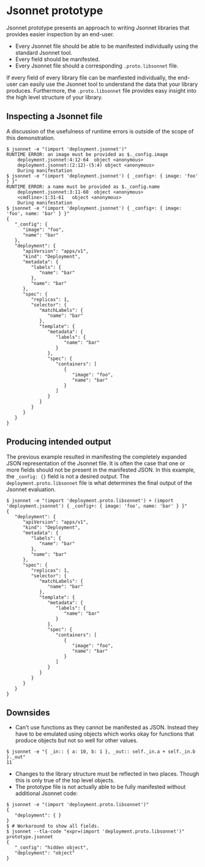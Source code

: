 # Jsonnet prototype

Jsonnet prototype presents an approach to writing Jsonnet libraries that provides easier inspection by an end-user.

- Every Jsonnet file should be able to be manifested individually using the standard Jsonnet tool.
- Every field should be manifested.
- Every Jsonnet file should a corresponding `.proto.libsonnet` file.

If every field of every library file can be manfiested individually, the end-user can easily use the Jsonnet tool to
understand the data that your library produces. Furthermore, the `.proto.libsonnet` file provides easy insight into the
high level structure of your library.

## Inspecting a Jsonnet file

A discussion of the usefulness of runtime errors is outside of the scope of this demonstration.
```console
$ jsonnet -e "(import 'deployment.jsonnet')"
RUNTIME ERROR: an image must be provided as $._config.image
	deployment.jsonnet:4:12-64	object <anonymous>
	deployment.jsonnet:(2:12)-(5:4)	object <anonymous>
	During manifestation
$ jsonnet -e "(import 'deployment.jsonnet') { _config+: { image: 'foo' } }"
RUNTIME ERROR: a name must be provided as $._config.name
	deployment.jsonnet:3:11-60	object <anonymous>
	<cmdline>:1:31-61	object <anonymous>
	During manifestation
$ jsonnet -e "(import 'deployment.jsonnet') { _config+: { image: 'foo', name: 'bar' } }"
{
   "_config": {
      "image": "foo",
      "name": "bar"
   },
   "deployment": {
      "apiVersion": "apps/v1",
      "kind": "Deployment",
      "metadata": {
         "labels": {
            "name": "bar"
         },
         "name": "bar"
      },
      "spec": {
         "replicas": 1,
         "selector": {
            "matchLabels": {
               "name": "bar"
            },
            "template": {
               "metadata": {
                  "labels": {
                     "name": "bar"
                  }
               },
               "spec": {
                  "containers": [
                     {
                        "image": "foo",
                        "name": "bar"
                     }
                  ]
               }
            }
         }
      }
   }
}
```

## Producing intended output

The previous example resulted in manifesting the completely expanded JSON representation of the Jsonnet file.
It is often the case that one or more fields should not be present in the manifested JSON. In this example, the `_config: {}` field is not a desired output.
The `deployment.proto.libsonnet` file is what determines the final output of the Jsonnet evaluation.

```console
$ jsonnet -e "(import 'deployment.proto.libsonnet') + (import 'deployment.jsonnet') { _config+: { image: 'foo', name: 'bar' } }"
{
   "deployment": {
      "apiVersion": "apps/v1",
      "kind": "Deployment",
      "metadata": {
         "labels": {
            "name": "bar"
         },
         "name": "bar"
      },
      "spec": {
         "replicas": 1,
         "selector": {
            "matchLabels": {
               "name": "bar"
            },
            "template": {
               "metadata": {
                  "labels": {
                     "name": "bar"
                  }
               },
               "spec": {
                  "containers": [
                     {
                        "image": "foo",
                        "name": "bar"
                     }
                  ]
               }
            }
         }
      }
   }
}
```

## Downsides

- Can't use functions as they cannot be manifested as JSON.
Instead they have to be emulated using objects which works okay for functions that produce objects but not so well for other values.
```console
$ jsonnet -e "{ _in:: { a: 10, b: 1 }, _out:: self._in.a + self._in.b }._out"
11
```
- Changes to the library structure must be reflected in two places. Though this is only true of the top level objects.
- The prototype file is not actually able to be fully manifested without additional Jsonnet code:
```console
$ jsonnet -e "(import 'deployment.proto.libsonnet')"
{
   "deployment": { }
}
$ # Workaround to show all fields.
$ jsonnet --tla-code "expr=(import 'deployment.proto.libsonnet')" prototype.jsonnet
{
   "_config": "hidden object",
   "deployment": "object"
}
```
